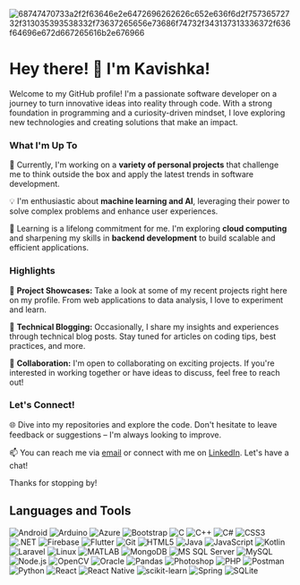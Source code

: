 ![68747470733a2f2f63646e2e6472696262626c652e636f6d2f75736572732f313035393538332f73637265656e73686f74732f343137313336372f636f64696e672d667265616b2e676966](https://github.com/kavishka852/kavishka852/assets/102681233/704c1c68-d721-4b7d-82c4-a65225d333c6)

<h1>Hey there! 👋 I'm Kavishka!</h1>

Welcome to my GitHub profile! I'm a passionate software developer on a journey to turn innovative ideas into reality through code. With a strong foundation in programming and a curiosity-driven mindset, I love exploring new technologies and creating solutions that make an impact.

### What I'm Up To

🚀 Currently, I'm working on a **variety of personal projects** that challenge me to think outside the box and apply the latest trends in software development.

💡 I'm enthusiastic about **machine learning and AI**, leveraging their power to solve complex problems and enhance user experiences.

🌱 Learning is a lifelong commitment for me. I'm exploring **cloud computing** and sharpening my skills in **backend development** to build scalable and efficient applications.

### Highlights

🎉 **Project Showcases:** Take a look at some of my recent projects right here on my profile. From web applications to data analysis, I love to experiment and learn.

📝 **Technical Blogging:** Occasionally, I share my insights and experiences through technical blog posts. Stay tuned for articles on coding tips, best practices, and more.

🤝 **Collaboration:** I'm open to collaborating on exciting projects. If you're interested in working together or have ideas to discuss, feel free to reach out!

### Let's Connect!

🌐 Dive into my repositories and explore the code. Don't hesitate to leave feedback or suggestions – I'm always looking to improve.

📫 You can reach me via [email](kavishkawe38@gmail.com) or connect with me on [LinkedIn](https://www.linkedin.com/in/roshan-weerawardhana-725840248/). Let's have a chat!

Thanks for stopping by! 

## Languages and Tools

![Android](https://img.shields.io/badge/-Android-green?logo=android)
![Arduino](https://img.shields.io/badge/-Arduino-blue?logo=arduino)
![Azure](https://img.shields.io/badge/-Azure-blue?logo=microsoft-azure)
![Bootstrap](https://img.shields.io/badge/-Bootstrap-purple?logo=bootstrap)
![C](https://img.shields.io/badge/-C-blue?logo=c)
![C++](https://img.shields.io/badge/-C++-blue?logo=c%2B%2B)
![C#](https://img.shields.io/badge/-C%23-blue?logo=c-sharp)
![CSS3](https://img.shields.io/badge/-CSS3-blue?logo=css3)
![.NET](https://img.shields.io/badge/-.NET-purple?logo=.net)
![Firebase](https://img.shields.io/badge/-Firebase-orange?logo=firebase)
![Flutter](https://img.shields.io/badge/-Flutter-blue?logo=flutter)
![Git](https://img.shields.io/badge/-Git-orange?logo=git)
![HTML5](https://img.shields.io/badge/-HTML5-red?logo=html5)
![Java](https://img.shields.io/badge/-Java-red?logo=java)
![JavaScript](https://img.shields.io/badge/-JavaScript-yellow?logo=javascript)
![Kotlin](https://img.shields.io/badge/-Kotlin-orange?logo=kotlin)
![Laravel](https://img.shields.io/badge/-Laravel-red?logo=laravel)
![Linux](https://img.shields.io/badge/-Linux-black?logo=linux)
![MATLAB](https://img.shields.io/badge/-MATLAB-orange?logo=mathworks)
![MongoDB](https://img.shields.io/badge/-MongoDB-green?logo=mongodb)
![MS SQL Server](https://img.shields.io/badge/-MS%20SQL%20Server-blue?logo=microsoft-sql-server)
![MySQL](https://img.shields.io/badge/-MySQL-blue?logo=mysql)
![Node.js](https://img.shields.io/badge/-Node.js-green?logo=node.js)
![OpenCV](https://img.shields.io/badge/-OpenCV-blue?logo=opencv)
![Oracle](https://img.shields.io/badge/-Oracle-red?logo=oracle)
![Pandas](https://img.shields.io/badge/-Pandas-blue?logo=pandas)
![Photoshop](https://img.shields.io/badge/-Photoshop-blue?logo=adobe-photoshop)
![PHP](https://img.shields.io/badge/-PHP-purple?logo=php)
![Postman](https://img.shields.io/badge/-Postman-orange?logo=postman)
![Python](https://img.shields.io/badge/-Python-blue?logo=python)
![React](https://img.shields.io/badge/-React-blue?logo=react)
![React Native](https://img.shields.io/badge/-React%20Native-blue?logo=react)
![scikit-learn](https://img.shields.io/badge/-scikit--learn-green?logo=scikit-learn)
![Spring](https://img.shields.io/badge/-Spring-green?logo=spring)
![SQLite](https://img.shields.io/badge/-SQLite-blue?logo=sqlite)


